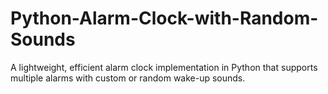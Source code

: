 # Python-Alarm-Clock-with-Random-Sounds
A lightweight, efficient alarm clock implementation in Python that supports multiple alarms with custom or random wake-up sounds. 
